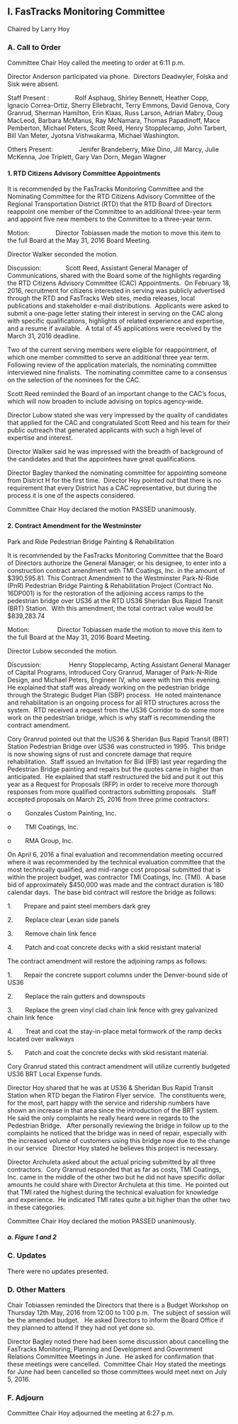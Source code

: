 ## I. FasTracks Monitoring Committee

Chaired by Larry Hoy

### A. Call to Order

Committee Chair Hoy called the meeting to order at 6:11 p.m.

Director Anderson participated via phone.  Directors Deadwyler, Folska and Sisk were absent.

Staff Present :                Rolf Asphaug, Shirley Bennett, Heather Copp, Ignacio Correa-Ortiz, Sherry Ellebracht, Terry Emmons, David Genova, Cory Granrud, Sherman Hamilton, Erin Klaas, Russ Larson, Adrian Mabry, Doug MacLeod, Barbara McManus, Ray McNamara, Thomas Papadinoff, Mace Pemberton, Michael Peters, Scott Reed, Henry Stopplecamp, John Tarbert, Bill Van Meter, Jyotsna Vishwakarma, Michael Washington.

Others Present:                Jenifer Brandeberry, Mike Dino, Jill Marcy, Julie McKenna, Joe Triplett, Gary Van Dorn, Megan Wagner

#### 1. RTD Citizens Advisory Committee Appointments

It is recommended by the FasTracks Monitoring Committee and the Nominating Committee for the RTD Citizens Advisory Committee of the Regional Transportation District (RTD) that the RTD Board of Directors reappoint one member of the Committee to an additional three-year term and appoint five new members to the Committee to a three-year term.

Motion:               Director Tobiassen made the motion to move this item to the full Board at the May 31, 2016 Board Meeting.

Director Walker seconded the motion.

Discussion:              Scott Reed, Assistant General Manager of Communications, shared with the Board some of the highlights regarding the RTD Citizens Advisory Committee (CAC) Appointments.  On February 18, 2016, recruitment for citizens interested in serving was publicly advertised through the RTD and FasTracks Web sites, media releases, local publications and stakeholder e-mail distributions.  Applicants were asked to submit a one-page letter stating their interest in serving on the CAC along with specific qualifications, highlights of related experience and expertise, and a resume if available.  A total of 45 applications were received by the March 31, 2016 deadline.

Two of the current serving members were eligible for reappointment, of which one member committed to serve an additional three year term.  Following review of the application materials, the nominating committee interviewed nine finalists.  The nominating committee came to a consensus on the selection of the nominees for the CAC.

Scott Reed reminded the Board of an important change to the CAC’s focus, which will now broaden to include advising on topics agency-wide.

Director Lubow stated she was very impressed by the quality of candidates that applied for the CAC and congratulated Scott Reed and his team for their public outreach that generated applicants with such a high level of expertise and interest.

Director Walker said he was impressed with the breadth of background of the candidates and that the appointees have great qualifications.

Director Bagley thanked the nominating committee for appointing someone from District H for the first time.  Director Hoy pointed out that there is no requirement that every District has a CAC representative, but during the process it is one of the aspects considered.

Committee Chair Hoy declared the motion PASSED unanimously.

#### 2. Contract Amendment for the Westminster
Park and Ride Pedestrian Bridge Painting & Rehabilitation

It is recommended by the FasTracks Monitoring Committee that the Board of Directors authorize the General Manager, or his designee, to enter into a construction contract amendment with TMI Coatings, Inc. in the amount of $390,595.81. This Contract Amendment to the Westminster Park-N-Ride (PnR) Pedestrian Bridge Painting & Rehabilitation Project (Contract No. 16DP001) is for the restoration of the adjoining access ramps to the pedestrian bridge over US36 at the RTD US36 Sheridan Bus Rapid Transit (BRT) Station.  With this amendment, the total contract value would be $839,283.74

Motion:                Director Tobiassen made the motion to move this item to the full Board at the May 31, 2016 Board Meeting.

Director Lubow seconded the motion.

Discussion:                Henry Stopplecamp, Acting Assistant General Manager of Capital Programs, introduced Cory Granrud, Manager of Park-N-Ride Design, and Michael Peters, Engineer IV, who were with him this evening.  He explained that staff was already working on the pedestrian bridge through the Strategic Budget Plan (SBP) process.  He noted maintenance and rehabilitation is an ongoing process for all RTD structures across the system.  RTD received a request from the US36 Corridor to do some more work on the pedestrian bridge, which is why staff is recommending the contract amendment.

Cory Granrud pointed out that the US36 & Sheridan Bus Rapid Transit (BRT) Station Pedestrian Bridge over US36 was constructed in 1995.  This bridge is now showing signs of rust and concrete damage that require rehabilitation.  Staff issued an Invitation for Bid (IFB) last year regarding the Pedestrian Bridge painting and repairs but the quotes came in higher than anticipated.  He explained that staff restructured the bid and put it out this year as a Request for Proposals (RFP) in order to receive more thorough responses from more qualified contractors submitting proposals.   Staff accepted proposals on March 25, 2016 from three prime contractors:

o        Gonzales Custom Painting, Inc.

o        TMI Coatings, Inc.

o        RMA Group, Inc.

On April 6, 2016 a final evaluation and recommendation meeting occurred where it was recommended by the technical evaluation committee that the most technically qualified, and mid-range cost proposal submitted that is within the project budget, was contractor TMI Coatings, Inc. (TMI).  A base bid of approximately $450,000 was made and the contract duration is 180 calendar days.  The base bid contract will restore the bridge as follows:

1.       Prepare and paint steel members dark grey

2.       Replace clear Lexan side panels

3.       Remove chain link fence

4.       Patch and coat concrete decks with a skid resistant material

The contract amendment will restore the adjoining ramps as follows:

1.       Repair the concrete support columns under the Denver-bound side of US36

2.       Replace the rain gutters and downspouts

3.       Replace the green vinyl clad chain link fence with grey galvanized chain link fence

4.       Treat and coat the stay-in-place metal formwork of the ramp decks located over walkways

5.       Patch and coat the concrete decks with skid resistant material.

Cory Granrud stated this contract amendment will utilize currently budgeted US36 BRT Local Expense funds.

Director Hoy shared that he was at US36 & Sheridan Bus Rapid Transit Station when RTD began the Flatiron Flyer service.  The constituents were, for the most, part happy with the service and ridership numbers have shown an increase in that area since the introduction of the BRT system.   He said the only complaints he really heard were in regards to the Pedestrian Bridge.   After personally reviewing the bridge in follow up to the complaints he noticed that the bridge was in need of repair, especially with the increased volume of customers using this bridge now due to the change in our service   Director Hoy stated he believes this project is necessary.

Director Archuleta asked about the actual pricing submitted by all three contractors.  Cory Granrud responded that as far as costs, TMI Coatings, Inc. came in the middle of the other two but he did not have specific dollar amounts he could share with Director Archuleta at this time.  He pointed out that TMI rated the highest during the technical evaluation for knowledge and experience.  He indicated TMI rates quite a bit higher than the other two in these categories.

Committee Chair Hoy declared the motion PASSED unanimously.

##### a. Figure 1 and 2

### C. Updates

There were no updates presented.

### D. Other Matters

Chair Tobiassen reminded the Directors that there is a Budget Workshop on Thursday 12th May, 2016 from 12:00 to 1:00 p.m.  The subject of session will be the amended budget.   He asked Directors to inform the Board Office if they planned to attend if they had not yet done so.

Director Bagley noted there had been some discussion about cancelling the FasTracks Monitoring, Planning and Development and Government Relations Committee Meetings in June.  He asked for confirmation that these meetings were cancelled.  Committee Chair Hoy stated the meetings for June had been cancelled so those committees would meet next on July 5, 2016.

### F. Adjourn

Committee Chair Hoy adjourned the meeting at 6:27 p.m.